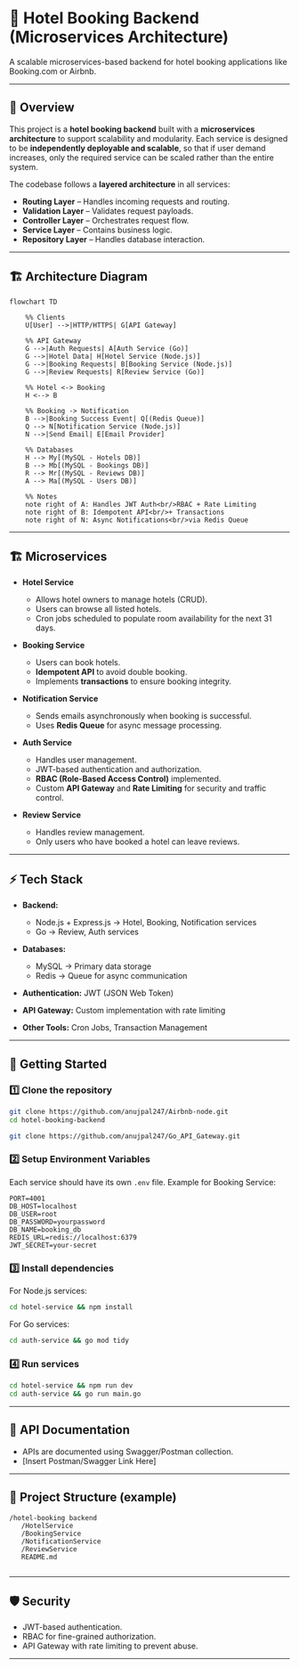 
# 🏨 Hotel Booking Backend (Microservices Architecture)

A scalable microservices-based backend for hotel booking applications like Booking.com or Airbnb.

---

## 📖 Overview

This project is a **hotel booking backend** built with a **microservices architecture** to support scalability and modularity. Each service is designed to be **independently deployable and scalable**, so that if user demand increases, only the required service can be scaled rather than the entire system.

The codebase follows a **layered architecture** in all services:

* **Routing Layer** – Handles incoming requests and routing.
* **Validation Layer** – Validates request payloads.
* **Controller Layer** – Orchestrates request flow.
* **Service Layer** – Contains business logic.
* **Repository Layer** – Handles database interaction.

---

## 🏗️ Architecture Diagram

```mermaid
flowchart TD

    %% Clients
    U[User] -->|HTTP/HTTPS| G[API Gateway]

    %% API Gateway
    G -->|Auth Requests| A[Auth Service (Go)]
    G -->|Hotel Data| H[Hotel Service (Node.js)]
    G -->|Booking Requests| B[Booking Service (Node.js)]
    G -->|Review Requests| R[Review Service (Go)]
    
    %% Hotel <-> Booking
    H <--> B

    %% Booking -> Notification
    B -->|Booking Success Event| Q[(Redis Queue)]
    Q --> N[Notification Service (Node.js)]
    N -->|Send Email| E[Email Provider]

    %% Databases
    H --> My[(MySQL - Hotels DB)]
    B --> Mb[(MySQL - Bookings DB)]
    R --> Mr[(MySQL - Reviews DB)]
    A --> Ma[(MySQL - Users DB)]

    %% Notes
    note right of A: Handles JWT Auth<br/>RBAC + Rate Limiting
    note right of B: Idempotent API<br/>+ Transactions
    note right of N: Async Notifications<br/>via Redis Queue

```

---

## 🏗️ Microservices

* **Hotel Service**

  * Allows hotel owners to manage hotels (CRUD).
  * Users can browse all listed hotels.
  * Cron jobs scheduled to populate room availability for the next 31 days.

* **Booking Service**

  * Users can book hotels.
  * **Idempotent API** to avoid double booking.
  * Implements **transactions** to ensure booking integrity.

* **Notification Service**

  * Sends emails asynchronously when booking is successful.
  * Uses **Redis Queue** for async message processing.

* **Auth Service**

  * Handles user management.
  * JWT-based authentication and authorization.
  * **RBAC (Role-Based Access Control)** implemented.
  * Custom **API Gateway** and **Rate Limiting** for security and traffic control.

* **Review Service**

  * Handles review management.
  * Only users who have booked a hotel can leave reviews.

---

## ⚡ Tech Stack

* **Backend:**

  * Node.js + Express.js → Hotel, Booking, Notification services
  * Go → Review, Auth services
* **Databases:**

  * MySQL → Primary data storage
  * Redis → Queue for async communication
* **Authentication:** JWT (JSON Web Token)
* **API Gateway:** Custom implementation with rate limiting
* **Other Tools:** Cron Jobs, Transaction Management

---

## 🚀 Getting Started

### 1️⃣ Clone the repository

```bash
git clone https://github.com/anujpal247/Airbnb-node.git
cd hotel-booking-backend

git clone https://github.com/anujpal247/Go_API_Gateway.git
```

### 2️⃣ Setup Environment Variables

Each service should have its own `.env` file. Example for Booking Service:

```env
PORT=4001
DB_HOST=localhost
DB_USER=root
DB_PASSWORD=yourpassword
DB_NAME=booking_db
REDIS_URL=redis://localhost:6379
JWT_SECRET=your-secret
```

### 3️⃣ Install dependencies

For Node.js services:

```bash
cd hotel-service && npm install
```

For Go services:

```bash
cd auth-service && go mod tidy
```

### 4️⃣ Run services

```bash
cd hotel-service && npm run dev
cd auth-service && go run main.go
```

---

## 📌 API Documentation

* APIs are documented using Swagger/Postman collection.
* \[Insert Postman/Swagger Link Here]

---

## 📂 Project Structure (example)

```
/hotel-booking backend
   /HotelService
   /BookingService
   /NotificationService
   /ReviewService
   README.md
   
```

---

## 🛡️ Security

* JWT-based authentication.
* RBAC for fine-grained authorization.
* API Gateway with rate limiting to prevent abuse.

---







